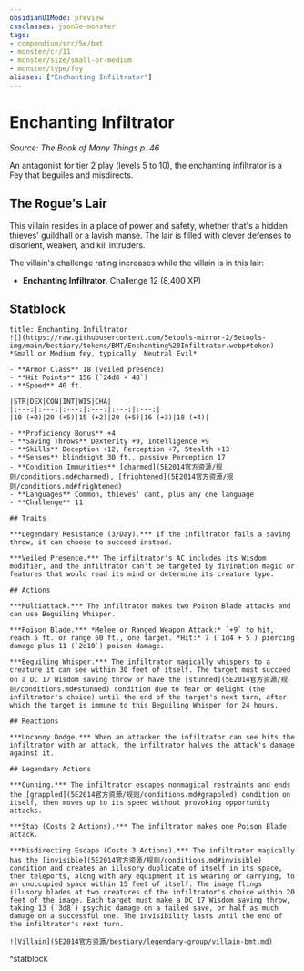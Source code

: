 ```yaml
---
obsidianUIMode: preview
cssclasses: json5e-monster
tags:
- compendium/src/5e/bmt
- monster/cr/11
- monster/size/small-or-medium
- monster/type/fey
aliases: ["Enchanting Infiltrator"]
---
```

# Enchanting Infiltrator
*Source: The Book of Many Things p. 46*  

An antagonist for tier 2 play (levels 5 to 10), the enchanting infiltrator is a Fey that beguiles and misdirects.

## The Rogue's Lair

This villain resides in a place of power and safety, whether that's a hidden thieves' guildhall or a lavish manse. The lair is filled with clever defenses to disorient, weaken, and kill intruders.

The villain's challenge rating increases while the villain is in this lair:

- **Enchanting Infiltrator.** Challenge 12 (8,400 XP)  

## Statblock

```ad-statblock
title: Enchanting Infiltrator
![](https://raw.githubusercontent.com/5etools-mirror-2/5etools-img/main/bestiary/tokens/BMT/Enchanting%20Infiltrator.webp#token)
*Small or Medium fey, typically  Neutral Evil*

- **Armor Class** 18 (veiled presence)
- **Hit Points** 156 (`24d8 + 48`)
- **Speed** 40 ft.

|STR|DEX|CON|INT|WIS|CHA|
|:---:|:---:|:---:|:---:|:---:|:---:|
|10 (+0)|20 (+5)|15 (+2)|20 (+5)|16 (+3)|18 (+4)|

- **Proficiency Bonus** +4
- **Saving Throws** Dexterity +9, Intelligence +9
- **Skills** Deception +12, Perception +7, Stealth +13
- **Senses** blindsight 30 ft., passive Perception 17
- **Condition Immunities** [charmed](5E2014官方资源/规则/conditions.md#charmed), [frightened](5E2014官方资源/规则/conditions.md#frightened)
- **Languages** Common, thieves' cant, plus any one language
- **Challenge** 11

## Traits

***Legendary Resistance (3/Day).*** If the infiltrator fails a saving throw, it can choose to succeed instead.

***Veiled Presence.*** The infiltrator's AC includes its Wisdom modifier, and the infiltrator can't be targeted by divination magic or features that would read its mind or determine its creature type.

## Actions

***Multiattack.*** The infiltrator makes two Poison Blade attacks and can use Beguiling Whisper.

***Poison Blade.*** *Melee or Ranged Weapon Attack:* `+9` to hit, reach 5 ft. or range 60 ft., one target. *Hit:* 7 (`1d4 + 5`) piercing damage plus 11 (`2d10`) poison damage.

***Beguiling Whisper.*** The infiltrator magically whispers to a creature it can see within 30 feet of itself. The target must succeed on a DC 17 Wisdom saving throw or have the [stunned](5E2014官方资源/规则/conditions.md#stunned) condition due to fear or delight (the infiltrator's choice) until the end of the target's next turn, after which the target is immune to this Beguiling Whisper for 24 hours.

## Reactions

***Uncanny Dodge.*** When an attacker the infiltrator can see hits the infiltrator with an attack, the infiltrator halves the attack's damage against it.

## Legendary Actions

***Cunning.*** The infiltrator escapes nonmagical restraints and ends the [grappled](5E2014官方资源/规则/conditions.md#grappled) condition on itself, then moves up to its speed without provoking opportunity attacks.

***Stab (Costs 2 Actions).*** The infiltrator makes one Poison Blade attack.

***Misdirecting Escape (Costs 3 Actions).*** The infiltrator magically has the [invisible](5E2014官方资源/规则/conditions.md#invisible) condition and creates an illusory duplicate of itself in its space, then teleports, along with any equipment it is wearing or carrying, to an unoccupied space within 15 feet of itself. The image flings illusory blades at two creatures of the infiltrator's choice within 20 feet of the image. Each target must make a DC 17 Wisdom saving throw, taking 13 (`3d8`) psychic damage on a failed save, or half as much damage on a successful one. The invisibility lasts until the end of the infiltrator's next turn.

![Villain](5E2014官方资源/bestiary/legendary-group/villain-bmt.md)
```
^statblock